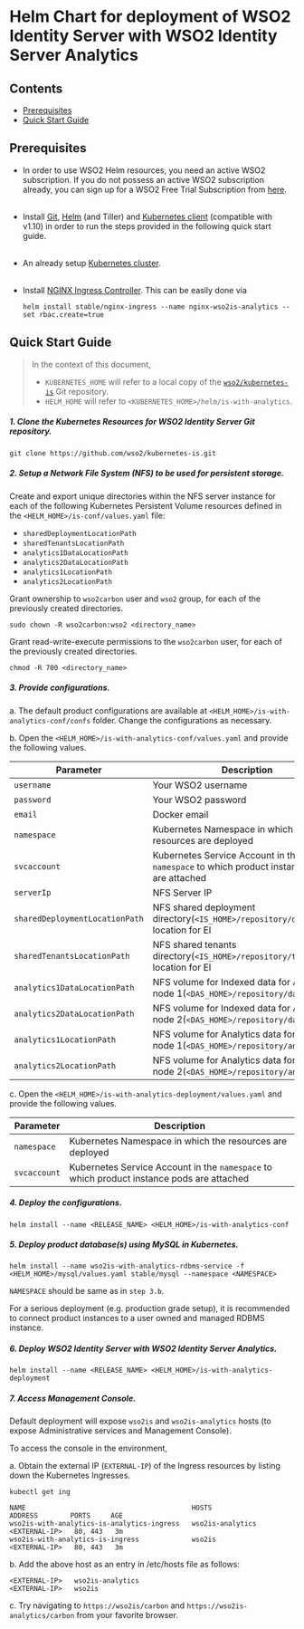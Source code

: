 # Helm Chart for deployment of WSO2 Identity Server with WSO2 Identity Server Analytics

## Contents

* [Prerequisites](#prerequisites)
* [Quick Start Guide](#quick-start-guide)

## Prerequisites

* In order to use WSO2 Helm resources, you need an active WSO2 subscription. If you do not possess an active WSO2
  subscription already, you can sign up for a WSO2 Free Trial Subscription from [here](https://wso2.com/free-trial-subscription).<br><br>

* Install [Git](https://git-scm.com/book/en/v2/Getting-Started-Installing-Git), [Helm](https://github.com/kubernetes/helm/blob/master/docs/install.md)
(and Tiller) and [Kubernetes client](https://kubernetes.io/docs/tasks/tools/install-kubectl/) (compatible with v1.10) in order to run the 
steps provided in the following quick start guide.<br><br>

* An already setup [Kubernetes cluster](https://kubernetes.io/docs/setup/pick-right-solution/).<br><br>

* Install [NGINX Ingress Controller](https://kubernetes.github.io/ingress-nginx/deploy/). This can
 be easily done via 
  ```
  helm install stable/nginx-ingress --name nginx-wso2is-analytics --set rbac.create=true
  ```
  
## Quick Start Guide
>In the context of this document, <br>
>* `KUBERNETES_HOME` will refer to a local copy of the [`wso2/kubernetes-is`](https://github.com/wso2/kubernetes-is/)
Git repository. <br>
>* `HELM_HOME` will refer to `<KUBERNETES_HOME>/helm/is-with-analytics`. <br>

##### 1. Clone the Kubernetes Resources for WSO2 Identity Server Git repository.

```
git clone https://github.com/wso2/kubernetes-is.git
```

##### 2. Setup a Network File System (NFS) to be used for persistent storage.

Create and export unique directories within the NFS server instance for each of the following Kubernetes Persistent Volume
resources defined in the `<HELM_HOME>/is-conf/values.yaml` file:

* `sharedDeploymentLocationPath`
* `sharedTenantsLocationPath`
* `analytics1DataLocationPath`
* `analytics2DataLocationPath`
* `analytics1LocationPath`
* `analytics2LocationPath`

Grant ownership to `wso2carbon` user and `wso2` group, for each of the previously created directories.

  ```
  sudo chown -R wso2carbon:wso2 <directory_name>
  ```

Grant read-write-execute permissions to the `wso2carbon` user, for each of the previously created directories.

  ```
  chmod -R 700 <directory_name>
  ```

##### 3. Provide configurations.

a. The default product configurations are available at `<HELM_HOME>/is-with-analytics-conf/confs` folder. Change the 
configurations as necessary.

b. Open the `<HELM_HOME>/is-with-analytics-conf/values.yaml` and provide the following values.

| Parameter                       | Description                                                                               |
|---------------------------------|-------------------------------------------------------------------------------------------|
| `username`                      | Your WSO2 username                                                                        |
| `password`                      | Your WSO2 password                                                                        |
| `email`                         | Docker email                                                                              |
| `namespace`                     | Kubernetes Namespace in which the resources are deployed                                  |
| `svcaccount`                    | Kubernetes Service Account in the `namespace` to which product instance pods are attached |
| `serverIp`                      | NFS Server IP                                                                             |
| `sharedDeploymentLocationPath`  | NFS shared deployment directory(`<IS_HOME>/repository/deployment`) location for EI        |
| `sharedTenantsLocationPath`     | NFS shared tenants directory(`<IS_HOME>/repository/tenants`) location for EI              |
| `analytics1DataLocationPath`    | NFS volume for Indexed data for Analytics node 1(`<DAS_HOME>/repository/data`)            |
| `analytics2DataLocationPath`    | NFS volume for Indexed data for Analytics node 2(`<DAS_HOME>/repository/data`)            |
| `analytics1LocationPath`        | NFS volume for Analytics data for Analytics node 1(`<DAS_HOME>/repository/analytics`)     |
| `analytics2LocationPath`        | NFS volume for Analytics data for Analytics node 2(`<DAS_HOME>/repository/analytics`)     |

c. Open the `<HELM_HOME>/is-with-analytics-deployment/values.yaml` and provide the following values. 
    
| Parameter                       | Description                                                                               |
|---------------------------------|-------------------------------------------------------------------------------------------|
| `namespace`                     | Kubernetes Namespace in which the resources are deployed                                  |
| `svcaccount`                    | Kubernetes Service Account in the `namespace` to which product instance pods are attached |


##### 4. Deploy the configurations.

```
helm install --name <RELEASE_NAME> <HELM_HOME>/is-with-analytics-conf
```

##### 5. Deploy product database(s) using MySQL in Kubernetes.

```
helm install --name wso2is-with-analytics-rdbms-service -f <HELM_HOME>/mysql/values.yaml stable/mysql --namespace <NAMESPACE>
```

`NAMESPACE` should be same as in `step 3.b`.

For a serious deployment (e.g. production grade setup), it is recommended to connect product instances to a user owned and managed RDBMS instance.

##### 6. Deploy WSO2 Identity Server with WSO2 Identity Server Analytics.

```
helm install --name <RELEASE_NAME> <HELM_HOME>/is-with-analytics-deployment
```

##### 7. Access Management Console.

Default deployment will expose `wso2is` and `wso2is-analytics` hosts (to expose Administrative services and Management Console).

To access the console in the environment,

a. Obtain the external IP (`EXTERNAL-IP`) of the Ingress resources by listing down the Kubernetes Ingresses.

```
kubectl get ing
```

```
NAME                                         HOSTS              ADDRESS        PORTS     AGE
wso2is-with-analytics-is-analytics-ingress   wso2is-analytics   <EXTERNAL-IP>   80, 443   3m
wso2is-with-analytics-is-ingress             wso2is             <EXTERNAL-IP>   80, 443   3m
```

b. Add the above host as an entry in /etc/hosts file as follows:

```
<EXTERNAL-IP>	wso2is-analytics
<EXTERNAL-IP>	wso2is
```

c. Try navigating to `https://wso2is/carbon` and `https://wso2is-analytics/carbon` from your favorite browser.

